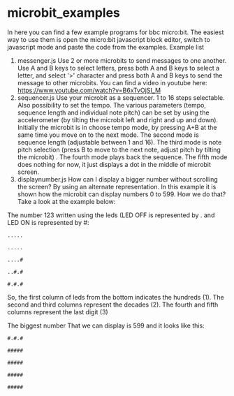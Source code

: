 # microbit_examples
In here you can find a few example programs for bbc micro:bit. The easiest way to use them is open the micro:bit javascript block editor, switch to javascript mode and paste the code from the examples.
Example list
1. messenger.js Use 2 or more microbits to send messages to one another. Use A and B keys to select letters, press both A and B keys to select a letter, and select '>' character and press both A and B keys to send the message to other microbits.
You can find a video in youtube here: https://www.youtube.com/watch?v=B6xTvOjSI_M
2. sequencer.js Use your microbit as a sequencer. 1 to 16 steps selectable. Also possibility to set the tempo. The various parameters (tempo, sequence length and individual note pitch) can be set by using the accelerometer (by tilting the microbit left and right and up and down). Initially the microbit is in choose tempo mode, by pressing A+B at the same time you move on to the next mode. The second mode is sequence length (adjustable between 1 and 16). The third mode is note pitch selection (press B to move to the next note, adjust pitch by tilting the microbit) . The fourth mode plays back the sequence. The fifth mode does nothing for now, it just displays a dot in the middle of microbit screen.
3. displaynumber.js How can I display a bigger number without scrolling the screen? By using an alternate representation. In this example it is shown how the microbit can display numbers 0 to 599. How we do that? Take a look at the example below:

The number 123 written using the leds (LED OFF is represented by . and LED ON is represented by #:

`.....`

`.....`

`....#`

`..#.#`

`#.#.#`

So, the first column of leds from the bottom indicates the hundreds (1).
The second and third columns represent the decades (2).
The fourth and fifth columns represent the last digit (3)

The biggest number That we can display is 599 and it looks like this:

`#.#.#`

`#####`

`#####`

`#####`

`#####`

